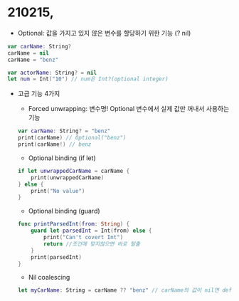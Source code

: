 # 210215,

- Optional: 값을 가지고 있지 않은 변수를 할당하기 위한 기능 (? nil)

```swift
var carName: String?
carName = nil
carName = "benz"

var actorName: String? = nil
let num = Int("10") // num은 Int?(optional integer)

```

- 고급 기능 4가지
    - Forced unwrapping: 변수명! Optional 변수에서 실제 값만 꺼내서 사용하는 기능

    ```swift
    var carName: String? = "benz"
    print(carName) // Optional("benz")
    print(carName!) // benz
    ```

    - Optional binding (if let)

    ```swift
    if let unwrappedCarName = carName {
    	print(unwrappedCarName)
    } else {
    	print("No value")
    }
    ```

    - Optional binding (guard)

    ```swift
    func printParsedInt(from: String) {
    	guard let parsedInt = Int(from) else {
    		print("Can't covert Int")
    		return //조건에 맞지않으면 바로 탈출
    	}
    	print(parsedInt)
    }
    ```

    - Nil coalescing

    ```swift
    let myCarName: String = carName ?? "benz" // carName의 값이 nil면 default 값인 benz를 넘겨줌
    ```
